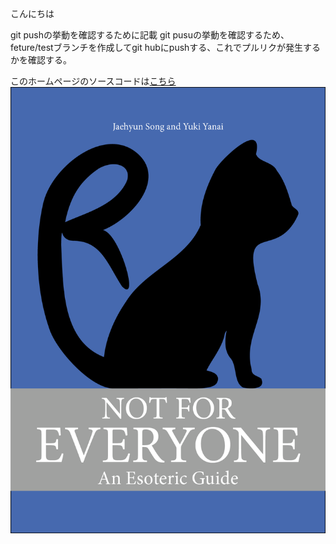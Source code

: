 こんにちは

git pushの挙動を確認するために記載
git pusuの挙動を確認するため、feture/testブランチを作成してgit hubにpushする、これでプルリクが発生するかを確認する。

このホームページのソースコードは[こちら](https://github.com/manabuter/SamplePages.git)
![猫の画像](./cat.png)
